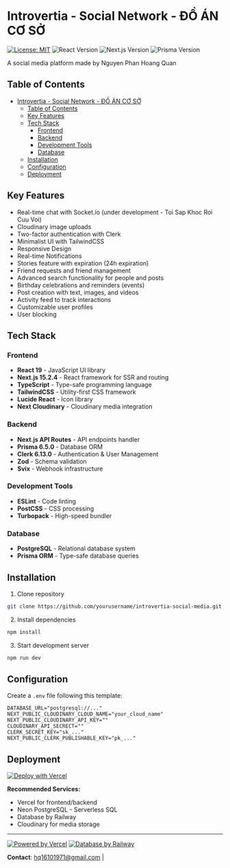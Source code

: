 # Introvertia - Social Network - ĐỒ ÁN CƠ SỞ

[![License: MIT](https://img.shields.io/badge/License-MIT-blue.svg)](https://opensource.org/licenses/MIT)
![React Version](https://img.shields.io/badge/React-19-61DAFB?logo=react)
![Next.js Version](https://img.shields.io/badge/Next.js-15.2.4-000000?logo=next.js)
![Prisma Version](https://img.shields.io/badge/Prisma-6.5.0-2D3748?logo=prisma)

A social media platform made by Nguyen Phan Hoang Quan

## Table of Contents
- [Introvertia - Social Network - ĐỒ ÁN CƠ SỞ](#introvertia---social-network---đồ-án-cơ-sở)
  - [Table of Contents](#table-of-contents)
  - [Key Features](#key-features)
  - [Tech Stack](#tech-stack)
    - [Frontend](#frontend)
    - [Backend](#backend)
    - [Development Tools](#development-tools)
    - [Database](#database)
  - [Installation](#installation)
  - [Configuration](#configuration)
  - [Deployment](#deployment)

## Key Features
- Real-time chat with Socket.io (under development - Toi Sap Khoc Roi Cuu Voi)
- Cloudinary image uploads
- Two-factor authentication with Clerk
- Minimalist UI with TailwindCSS
- Responsive Design
- Real-time Notifications
- Stories feature with expiration (24h expiration)
- Friend requests and friend management
- Advanced search functionality for people and posts
- Birthday celebrations and reminders (events)
- Post creation with text, images, and videos
- Activity feed to track interactions
- Customizable user profiles
- User blocking

## Tech Stack

### Frontend
- **React 19** - JavaScript UI library
- **Next.js 15.2.4** - React framework for SSR and routing
- **TypeScript** - Type-safe programming language
- **TailwindCSS** - Utility-first CSS framework
- **Lucide React** - Icon library
- **Next Cloudinary** - Cloudinary media integration

### Backend
- **Next.js API Routes** - API endpoints handler
- **Prisma 6.5.0** - Database ORM
- **Clerk 6.13.0** - Authentication & User Management
- **Zod** - Schema validation
- **Svix** - Webhook infrastructure

### Development Tools
- **ESLint** - Code linting
- **PostCSS** - CSS processing
- **Turbopack** - High-speed bundler

### Database
- **PostgreSQL** - Relational database system
- **Prisma ORM** - Type-safe database queries

## Installation

1. Clone repository
```bash
git clone https://github.com/yourusername/introvertia-social-media.git
```

2. Install dependencies
```bash
npm install
```

3. Start development server
```bash
npm run dev
```

## Configuration

Create a `.env` file following this template:
```env
DATABASE_URL="postgresql://..."
NEXT_PUBLIC_CLOUDINARY_CLOUD_NAME="your_cloud_name"
NEXT_PUBLIC_CLOUDINARY_API_KEY=""
CLOUDINARY_API_SECRECT=""
CLERK_SECRET_KEY="sk_..."
NEXT_PUBLIC_CLERK_PUBLISHABLE_KEY="pk_..."
```

## Deployment

[![Deploy with Vercel](https://vercel.com/button)](https://vercel.com/new)

**Recommended Services:**
- Vercel for frontend/backend
- Neon PostgreSQL - Serverless SQL
- Database by Railway
- Cloudinary for media storage

<!-- ## 🤝 Contributing
1. Fork the repository
2. Create new branch (`git checkout -b feature/amazing-feature`)
3. Commit changes (`git commit -m 'Add amazing feature'`)
4. Push to branch (`git push origin feature/amazing-feature`)
5. Open a Pull Request -->

---

[![Powered by Vercel](https://img.shields.io/badge/Powered%20by-Vercel-000000?logo=vercel)](https://vercel.com)
[![Database by Railway](https://img.shields.io/badge/Database%20by-Railway-0B0D0E?logo=railway)](https://railway.app)

**Contact**: hq16101971@gmail.com |
